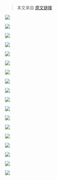 >本文来自 [原文链接](https://www.cnblogs.com/pinard/p/6370127.html)

![](assets/FM详细介绍-62579.png)

![](assets/FM详细介绍-16d92.png)

![](assets/FM详细介绍-d639d.png)

![](assets/FM详细介绍-9d86c.png)

![](assets/FM详细介绍-74d1f.png)

![](assets/FM详细介绍-daec0.png)

![](assets/FM详细介绍-f0653.png)

![](assets/FM详细介绍-ee2e9.png)

![](assets/FM详细介绍-191b3.png)

![](assets/FM详细介绍-dce42.png)

![](assets/FM详细介绍-e02e6.png)

![](assets/FM详细介绍-4f24c.png)

![](assets/FM详细介绍-4482c.png)

![](assets/FM详细介绍-97ae3.png)

![](assets/FM详细介绍-7a1a8.png)

![](assets/FM详细介绍-27b91.png)

![](assets/FM详细介绍-0d9d6.png)

![](assets/FM详细介绍-79293.png)
